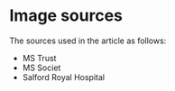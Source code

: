 <html lang="en">
<!-- All sources granted use of pictures and consent was ensured -->
  <h1> Image sources </h1>
  <p>
    The sources used in the article as follows:</p>
    <ul>
      <li>MS Trust</li>
      <li>MS Societ</li>
      <li>Salford Royal Hospital</li>
    <ul>
        
